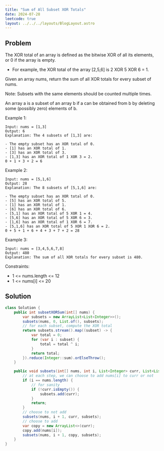 ```yaml
---
title: "Sum of All Subset XOR Totals"
date: 2024-07-28
leetcode: true
layout: ../../../layouts/BlogLayout.astro
---
```


## Problem

The XOR total of an array is defined as the bitwise XOR of all its elements, or 0 if the array is empty.

- For example, the XOR total of the array [2,5,6] is 2 XOR 5 XOR 6 = 1.

Given an array nums, return the sum of all XOR totals for every subset of nums.

Note: Subsets with the same elements should be counted multiple times.

An array a is a subset of an array b if a can be obtained from b by deleting some (possibly zero) elements of b.

Example 1:

```text
Input: nums = [1,3]
Output: 6
Explanation: The 4 subsets of [1,3] are:

- The empty subset has an XOR total of 0.
- [1] has an XOR total of 1.
- [3] has an XOR total of 3.
- [1,3] has an XOR total of 1 XOR 3 = 2.
0 + 1 + 3 + 2 = 6
```

Example 2:

```text
Input: nums = [5,1,6]
Output: 28
Explanation: The 8 subsets of [5,1,6] are:

- The empty subset has an XOR total of 0.
- [5] has an XOR total of 5.
- [1] has an XOR total of 1.
- [6] has an XOR total of 6.
- [5,1] has an XOR total of 5 XOR 1 = 4.
- [5,6] has an XOR total of 5 XOR 6 = 3.
- [1,6] has an XOR total of 1 XOR 6 = 7.
- [5,1,6] has an XOR total of 5 XOR 1 XOR 6 = 2.
0 + 5 + 1 + 6 + 4 + 3 + 7 + 2 = 28
```

Example 3:

```text
Input: nums = [3,4,5,6,7,8]
Output: 480
Explanation: The sum of all XOR totals for every subset is 480.
```

Constraints:

- 1 <= nums.length <= 12
- 1 <= nums[i] <= 20

## Solution

```java
class Solution {
    public int subsetXORSum(int[] nums) {
        var subsets = new ArrayList<List<Integer>>();
        subsets(nums, 0, List.of(), subsets);
        // for each subset, compute the XOR total
        return subsets.stream().map((subset) -> {
            var total = 0;
            for (var i : subset) {
                total = total ^ i;
            }
            return total;
        }).reduce(Integer::sum).orElseThrow();
    }

    public void subsets(int[] nums, int i, List<Integer> curr, List<List<Integer>> subsets) {
        // at each step, we can choose to add nums[i] to curr or not
        if (i == nums.length) {
            // for sanity
            if (!curr.isEmpty()) {
                subsets.add(curr);
            }
            return;
        }
        // choose to not add
        subsets(nums, i + 1, curr, subsets);
        // choose to add
        var copy = new ArrayList<>(curr);
        copy.add(nums[i]);
        subsets(nums, i + 1, copy, subsets);
    }
}
```
